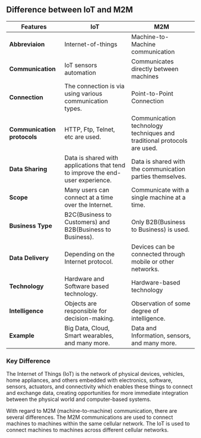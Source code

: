 ## Difference between IoT and M2M

| Features | IoT | M2M |
| -------- | -------- | -------- |
| **Abbreviaion** | Internet-of-things | Machine-to-Machine communication |
| **Communication** | IoT sensors automation | Communicates directly between machines |
| **Connection** | The connection is via using various communication types. | Point-to-Point Connection |
| **Communication protocols** | HTTP, Ftp, Telnet, etc are used. | Communication technology techniques and traditional protocols are used. |
| **Data Sharing** | Data is shared with applications that tend to improve the end-user experience. | Data is shared with the communication parties themselves. |
| **Scope** | Many users can connect at a time over the Internet. | Communicate with a single machine at a time. |
| **Business Type** | B2C(Business to Customers) and B2B(Business to Business). | Only B2B(Business to Business) is used. |
| **Data Delivery** | Depending on the Internet protocol. | Devices can be connected through mobile or other networks. |
| **Technology** | Hardware and Software based technology. | Hardware-based technology |
| **Intelligence** | Objects are responsible for decision-making. | Observation of some degree of intelligence. |
| **Example** | Big Data, Cloud, Smart wearables, and many more. | Data and Information, sensors, and many more. |

### Key Difference
The Internet of Things (IoT) is the network of physical devices, vehicles, home appliances, and others embedded with electronics, software, sensors, actuators, and connectivity which enables these things to connect and exchange data, creating opportunities for more immediate integration between the physical world and computer-based systems.

With regard to M2M (machine-to-machine) communication, there are several differences. The M2M communications are used to connect machines to machines within the same cellular network. The IoT is used to connect machines to machines across different cellular networks.

